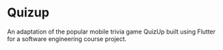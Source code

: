 # Quizup
An adaptation of the popular mobile trivia game QuizUp built using Flutter for a software engineering course project.
